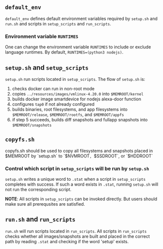 ## `default_env`
`default_env` defines default environment variables required by `setup.sh` and `run.sh` and scripts
in `setup_scripts` and `run_scripts`.

### Environment variable `RUNTIMES`
One can change the environment variable `RUNTIMES` to include or exclude language runtimes. By
default, `RUNTIMES=(python3 nodejs)`.


## `setup.sh` and `setup_scripts`
`setup.sh` run scripts located in `setup_scripts`. The flow of `setup.sh` is:
1. checks docker can run in non-root mode
2. copies `../resources/images/vmlinux-4.20.0` into `$MEMROOT/kernel`
3. builds docker image smartdevice for nodejs alexa-door function
4. configures `tap0` if not already configured
5. builds binaries, root filesystems, and app filesystems into `$MEMROOT/release`, `$MEMROOT/rootfs`, and `$MEMROOT/appfs`
6. if step 5 succeeds, builds diff snapshots and fullapp snapshots into `$MEMROOT/snapshots`

## `copyfs.sh`
copyfs.sh should be used to copy all filesystems and snapshots placed in $MEMROOT by `setup.sh` to
`$NVMROOT`, `$SSDROOT`, or `$HDDROOT`

### Control which script in `setup_scripts` will be run by `setup.sh`
`setup.sh` writes a unique word to `.stat` when a script in `setup_scripts` completes with success.
If such a word exists in `.stat`, running `setup.sh` will not run the corresponding script.

__NOTE__: All scripts in `setup_scripts` can be invoked directly. But users should make sure all prerequsites
are satisfied.

## `run.sh` and `run_scripts`
`run.sh` will run scripts located in `run_scripts`. All scripts in `run_scripts` checks whether all images/snapshots
are built and placed in the correct path by reading `.stat` and checking if the word 'setup' exists.
